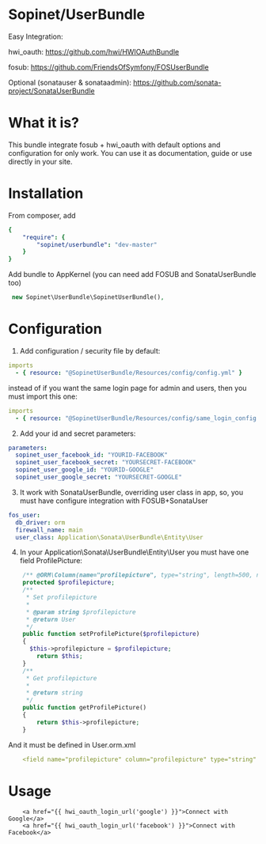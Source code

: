 Sopinet/UserBundle
==================

Easy Integration:

hwi_oauth: https://github.com/hwi/HWIOAuthBundle

fosub: https://github.com/FriendsOfSymfony/FOSUserBundle

Optional (sonatauser & sonataadmin): https://github.com/sonata-project/SonataUserBundle


What it is?
===========

This bundle integrate fosub + hwi_oauth with default options and configuration for only work. You can use it as documentation, guide or use directly in your site.

Installation
============

From composer, add 
```yaml
{
    "require": {
        "sopinet/userbundle": "dev-master"
    }
}
```
Add bundle to AppKernel (you can need add FOSUB and SonataUserBundle too)
```php
 new Sopinet\UserBundle\SopinetUserBundle(),
```


Configuration
=============

1. Add configuration / security file by default:

```yaml
imports
  - { resource: "@SopinetUserBundle/Resources/config/config.yml" }
```
instead of if you want the same login page for admin and users, then you must import this one: 

```yaml
imports
  - { resource: "@SopinetUserBundle/Resources/config/same_login_config.yml" }
```

2. Add your id and secret parameters:

```yaml
parameters:
  sopinet_user_facebook_id: "YOURID-FACEBOOK"
  sopinet_user_facebook_secret: "YOURSECRET-FACEBOOK"
  sopinet_user_google_id: "YOURID-GOOGLE"
  sopinet_user_google_secret: "YOURSECRET-GOOGLE"
```

3. It work with SonataUserBundle, overriding user class in app, so, you must have configure integration with FOSUB+SonataUser

```yaml
fos_user:
  db_driver: orm
  firewall_name: main
  user_class: Application\Sonata\UserBundle\Entity\User
```

4. In your Application\Sonata\UserBundle\Entity\User you must have one field ProfilePicture:

```php
    /** @ORM\Column(name="profilepicture", type="string", length=500, nullable=true) */
    protected $profilepicture;
    /**
     * Set profilepicture
     *
     * @param string $profilepicture
     * @return User
     */
    public function setProfilePicture($profilepicture)
    {
      $this->profilepicture = $profilepicture;
    	return $this;
    }
    /**
     * Get profilepicture
     *
     * @return string
     */
    public function getProfilePicture()
    {
    	return $this->profilepicture;
    }
```

And it must be defined in User.orm.xml

```yaml
    <field name="profilepicture" column="profilepicture" type="string" length="500" nullable="true"></field>
```

Usage
=====

```twig
    <a href="{{ hwi_oauth_login_url('google') }}">Connect with Google</a>
    <a href="{{ hwi_oauth_login_url('facebook') }}">Connect with Facebook</a>
```

